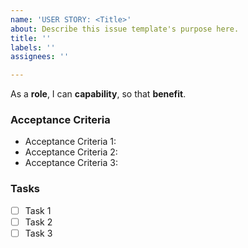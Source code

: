 ```yaml
---
name: 'USER STORY: <Title>'
about: Describe this issue template's purpose here.
title: ''
labels: ''
assignees: ''

---
```


As a **role**, I can **capability**, so that **benefit**.

### Acceptance Criteria 

-  Acceptance Criteria 1:
-  Acceptance Criteria 2:
-  Acceptance Criteria 3:

### Tasks
- [ ] Task 1 
- [ ] Task 2 
- [ ] Task 3
